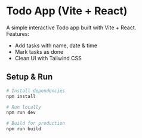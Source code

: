 # Todo App (Vite + React)

A simple interactive Todo app built with Vite + React.  
Features:
- Add tasks with name, date & time
- Mark tasks as done
- Clean UI with Tailwind CSS

## Setup & Run

```bash
# Install dependencies
npm install

# Run locally
npm run dev

# Build for production
npm run build
